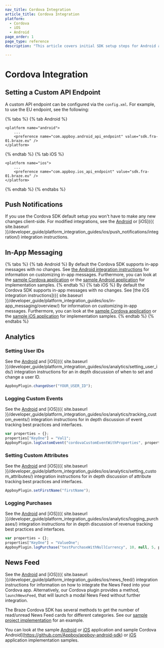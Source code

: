```yaml
---
nav_title: Cordova Integration
article_title: Cordova Integration
platform: 
  - Cordova
  - iOS
  - Android
page_order: 1
page_type: reference
description: "This article covers initial SDK setup steps for Android and FireOS apps running on Cordova."

---
```


# Cordova Integration

## Setting a Custom API Endpoint

A custom API endpoint can be configured via the `config.xml`. For example, to use the EU endpoint, see the following:

{% tabs %}
{% tab Android %}

```
<platform name="android">
    ...
    <preference name="com.appboy.android_api_endpoint" value="sdk.fra-01.braze.eu" />
</platform>
```
{% endtab %}
{% tab iOS %}

```
<platform name="ios">
    ...
    <preference name="com.appboy.ios_api_endpoint" value="sdk.fra-01.braze.eu" />
</platform>
```
{% endtab %}
{% endtabs %}

## Push Notifications

If you use the Cordova SDK default setup you won't have to make any new changes client-side. For modified integrations, see the [Android]({{site.baseurl}}/developer_guide/platform_integration_guides/android/push_notifications/integration/standard_integration/) or [iOS]({{ site.baseurl }}/developer_guide/platform_integration_guides/ios/push_notifications/integration/) integration instructions.

## In-App Messaging
{% tabs %}
{% tab Android %}
By default the Cordova SDK supports in-app messages with no changes. See [the Android integration instructions]({{site.baseurl}}/developer_guide/platform_integration_guides/android/in-app_messaging/integration/) for information on customizing in-app messages. Furthermore, you can look at the [sample Cordova application](https://github.com/Appboy/appboy-cordova-sdk/blob/master/sample-project/www/js/index.js) or the [sample Android application](https://github.com/Appboy/appboy-android-sdk ) for implementation samples.
{% endtab %}
{% tab iOS %}
By default the Cordova SDK supports in-app messages with no changes. See [the iOS integration instructions]({{ site.baseurl }}/developer_guide/platform_integration_guides/ios/in-app_messaging/overview/) for information on customizing in-app messages. Furthermore, you can look at the [sample Cordova application](https://github.com/Appboy/appboy-cordova-sdk/blob/master/sample-project/www/js/index.js) or the [sample iOS application](https://github.com/Appboy/appboy-ios-sdk) for implementation samples.
{% endtab %}
{% endtabs %}

## Analytics

### Setting User IDs

See the [Android]({{site.baseurl}}/developer_guide/platform_integration_guides/android/analytics/setting_user_ids/) and [iOS]({{ site.baseurl }}/developer_guide/platform_integration_guides/ios/analytics/setting_user_ids/) integration instructions for an in depth discussion of when to set and change a user ID.

```javascript
AppboyPlugin.changeUser("YOUR_USER_ID");
```

### Logging Custom Events

See the [Android]({{site.baseurl}}/developer_guide/platform_integration_guides/android/analytics/tracking_custom_events/#tracking-custom-events) and [iOS]({{ site.baseurl }}/developer_guide/platform_integration_guides/ios/analytics/tracking_custom_events/) integration instructions for in depth discussion of event tracking best practices and interfaces.

```javascript
var properties = {};
properties["KeyOne"] = "Val1";
AppboyPlugin.logCustomEvent("cordovaCustomEventWithProperties", properties);
```

### Setting Custom Attributes

See the [Android]({{site.baseurl}}/developer_guide/platform_integration_guides/android/analytics/setting_custom_attributes/) and [iOS]({{ site.baseurl }}/developer_guide/platform_integration_guides/ios/analytics/setting_custom_attributes/) integration instructions for in depth discussion of attribute tracking best practices and interfaces.

```javascript
AppboyPlugin.setFirstName("firstName");
```

### Logging Purchases

See the [Android]({{site.baseurl}}/developer_guide/platform_integration_guides/android/analytics/logging_purchases/#logging-purchases) and [iOS]({{ site.baseurl }}/developer_guide/platform_integration_guides/ios/analytics/logging_purchases/) integration instructions for in depth discussion of revenue tracking best practices and interfaces.

```javascript
var properties = {};
properties["KeyOne"] = "ValueOne";
AppboyPlugin.logPurchase("testPurchaseWithNullCurrency", 10, null, 5, properties);
```

## News Feed

See the [Android]({{site.baseurl}}/developer_guide/platform_integration_guides/android/news_feed/#news-feed) and [iOS]({{ site.baseurl }}/developer_guide/platform_integration_guides/ios/news_feed/) integration instructions for information on how to integrate the News Feed into your Cordova app. Alternatively, our Cordova plugin provides a method, `launchNewsFeed`, that will launch a modal News Feed without further integration.

The Braze Cordova SDK has several methods to get the number of read/unread News Feed cards for different categories. See our [sample project implementation](https://github.com/Appboy/appboy-cordova-sdk/blob/master/sample-project/www/js/index.js) for an example.

You can look at the sample [Android](https://github.com/Appboy/appboy-android-sdk) or [iOS](https://github.com/Appboy/appboy-ios-sdk) application and sample Cordova Android](https://github.com/Appboy/appboy-android-sdk) or [iOS](https://github.com/Appboy/appboy-ios-sdk) application implementation samples.
